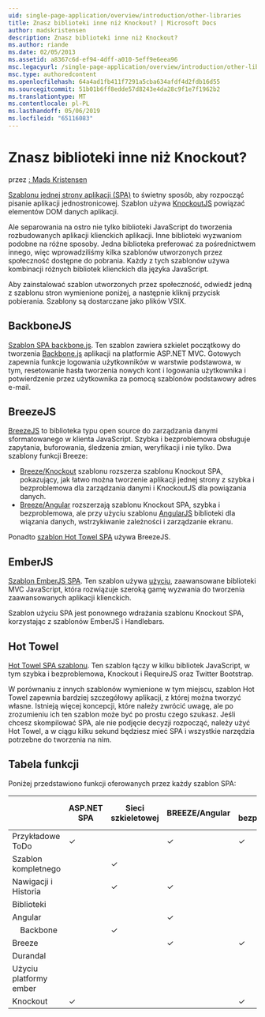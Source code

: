 ```yaml
---
uid: single-page-application/overview/introduction/other-libraries
title: Znasz biblioteki inne niż Knockout? | Microsoft Docs
author: madskristensen
description: Znasz biblioteki inne niż Knockout?
ms.author: riande
ms.date: 02/05/2013
ms.assetid: a8367c6d-ef94-4dff-a010-5eff9e6eea96
msc.legacyurl: /single-page-application/overview/introduction/other-libraries
msc.type: authoredcontent
ms.openlocfilehash: 64a4ad1fb411f7291a5cba634afdf4d2fdb16d55
ms.sourcegitcommit: 51b01b6ff8edde57d8243e4da28c9f1e7f1962b2
ms.translationtype: MT
ms.contentlocale: pl-PL
ms.lasthandoff: 05/06/2019
ms.locfileid: "65116083"
---
```

# <a name="know-a-library-other-than-knockout"></a>Znasz biblioteki inne niż Knockout?

przez [: Mads Kristensen](https://github.com/madskristensen)

[Szablonu jednej strony aplikacji (SPA)](knockoutjs-template.md) to świetny sposób, aby rozpocząć pisanie aplikacji jednostronicowej. Szablon używa [KnockoutJS](http://knockoutjs.com/) powiązać elementów DOM danych aplikacji.

Ale separowania na ostro nie tylko biblioteki JavaScript do tworzenia rozbudowanych aplikacji klienckich aplikacji. Inne biblioteki wyzwaniom podobne na różne sposoby. Jedna biblioteka preferować za pośrednictwem innego, więc wprowadziliśmy kilka szablonów utworzonych przez społeczność dostępne do pobrania. Każdy z tych szablonów używa kombinacji różnych bibliotek klienckich dla języka JavaScript.

Aby zainstalować szablon utworzonych przez społeczność, odwiedź jedną z szablonu stron wymienione poniżej, a następnie kliknij przycisk pobierania. Szablony są dostarczane jako plików VSIX.

## <a name="backbonejs"></a>BackboneJS

[Szablon SPA backbone.js](../templates/backbonejs-template.md). Ten szablon zawiera szkielet początkowy do tworzenia [Backbone.js](http://backbonejs.org/) aplikacji na platformie ASP.NET MVC. Gotowych zapewnia funkcje logowania użytkowników w warstwie podstawowa, w tym, resetowanie hasła tworzenia nowych kont i logowania użytkownika i potwierdzenie przez użytkownika za pomocą szablonów podstawowy adres e-mail.

## <a name="breezejs"></a>BreezeJS

[BreezeJS](http://www.breezejs.com/?utm_source=ms-spa) to biblioteka typu open source do zarządzania danymi sformatowanego w klienta JavaScript. Szybka i bezproblemowa obsługuje zapytania, buforowania, śledzenia zmian, weryfikacji i nie tylko. Dwa szablony funkcji Breeze:

- [Breeze/Knockout](../templates/breezeknockout-template.md) szablonu rozszerza szablonu Knockout SPA, pokazujący, jak łatwo można tworzenie aplikacji jednej strony z szybka i bezproblemowa dla zarządzania danymi i KnockoutJS dla powiązania danych.
- [Breeze/Angular](../templates/breezeangular-template.md) rozszerzają szablonu Knockout SPA, szybka i bezproblemowa, ale przy użyciu szablonu [AngularJS](http://angularjs.org) biblioteki dla wiązania danych, wstrzykiwanie zależności i zarządzanie ekranu.

Ponadto [szablon Hot Towel SPA](../templates/hottowel-template.md) używa BreezeJS.

## <a name="emberjs"></a>EmberJS

[Szablon EmberJS SPA](../templates/emberjs-template.md). Ten szablon używa [użyciu](http://emberjs.com/), zaawansowane biblioteki MVC JavaScript, która rozwiązuje szeroką gamę wyzwania do tworzenia zaawansowanych aplikacji klienckich.

Szablon użyciu SPA jest ponownego wdrażania szablonu Knockout SPA, korzystając z szablonów EmberJS i Handlebars.

## <a name="hot-towel"></a>Hot Towel

[Hot Towel SPA szablonu](../templates/hottowel-template.md). Ten szablon łączy w kilku bibliotek JavaScript, w tym szybka i bezproblemowa, Knockout i RequireJS oraz Twitter Bootstrap.

W porównaniu z innych szablonów wymienione w tym miejscu, szablon Hot Towel zapewnia bardziej szczegółowy aplikacji, z której można tworzyć własne. Istnieją więcej koncepcji, które należy zwrócić uwagę, ale po zrozumieniu ich ten szablon może być po prostu czego szukasz. Jeśli chcesz skompilować SPA, ale nie podjęcie decyzji rozpocząć, należy użyć Hot Towel, a w ciągu kilku sekund będziesz mieć SPA i wszystkie narzędzia potrzebne do tworzenia na nim.

## <a name="feature-table"></a>Tabela funkcji

Poniżej przedstawiono funkcji oferowanych przez każdy szablon SPA:

|                        | ASP.NET SPA | Sieci szkieletowej | BREEZE/Angular | Szybka i bezproblemowa/KO |  Użyciu platformy ember   | Hot Towel |
|------------------------|-------------|----------|----------------|-----------|----------|-----------|
|      Przykładowe ToDo       |  &#10003;   |          |    &#10003;    | &#10003;  | &#10003; |           |
|     Szablon kompletnego      |             | &#10003; |                |           |          | &#10003;  |
| Nawigacji i Historia |             | &#10003; |    &#10003;    |           | &#10003; | &#10003;  |
|        Biblioteki       |             |          |                |           |          |           |
|        Angular         |             |          |    &#10003;    |           |          |           |
|    &#8195;Backbone     |             | &#10003; |                |           |          |           |
|         Breeze         |             |          |    &#10003;    | &#10003;  |          | &#10003;  |
|        Durandal        |             |          |                |           |          | &#10003;  |
|         Użyciu platformy ember          |             |          |                |           | &#10003; |           |
|        Knockout        |  &#10003;   |          |                | &#10003;  |          | &#10003;  |
